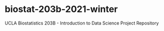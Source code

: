 # biostat-203b-2021-winter
UCLA Biostatistics 203B - Introduction to Data Science 
Project Repository
